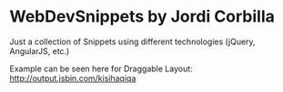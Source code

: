 # WebDevSnippets by Jordi Corbilla
Just a collection of Snippets using different technologies (jQuery, AngularJS, etc.)

Example can be seen here for Draggable Layout:
http://output.jsbin.com/kisihaqiqa
